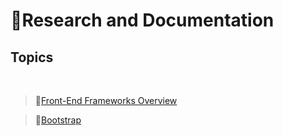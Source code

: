 # 📃**Research and Documentation**

## **Topics**
<br>

>📌[Front-End Frameworks Overview](https://github.com/NikeTamayo-SouthlandCollege/Documentation/blob/main/Frameworks-Overview.md)

>📌[Bootstrap](https://github.com/NikeTamayo-SouthlandCollege/Documentation/blob/main/Bootstrap-Tutorial.md)